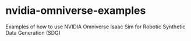 # nvidia-omniverse-examples
Examples of how to use NVIDIA Omniverse Isaac Sim for Robotic Synthetic Data Generation (SDG)
